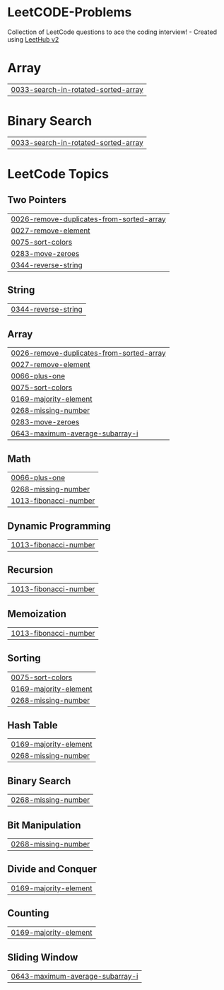# LeetCODE-Problems
Collection of LeetCode questions to ace the coding interview! - Created using [LeetHub v2](https://github.com/arunbhardwaj/LeetHub-2.0)


# Array
|  |
| ------- |
| [0033-search-in-rotated-sorted-array](https://github.com/sdhage1502/LeetCODE-Problems/tree/master/0033-search-in-rotated-sorted-array) |
# Binary Search
|  |
| ------- |
| [0033-search-in-rotated-sorted-array](https://github.com/sdhage1502/LeetCODE-Problems/tree/master/0033-search-in-rotated-sorted-array) |
<!---LeetCode Topics Start-->
# LeetCode Topics
## Two Pointers
|  |
| ------- |
| [0026-remove-duplicates-from-sorted-array](https://github.com/sdhage1502/LeetCODE-Problems/tree/master/0026-remove-duplicates-from-sorted-array) |
| [0027-remove-element](https://github.com/sdhage1502/LeetCODE-Problems/tree/master/0027-remove-element) |
| [0075-sort-colors](https://github.com/sdhage1502/LeetCODE-Problems/tree/master/0075-sort-colors) |
| [0283-move-zeroes](https://github.com/sdhage1502/LeetCODE-Problems/tree/master/0283-move-zeroes) |
| [0344-reverse-string](https://github.com/sdhage1502/LeetCODE-Problems/tree/master/0344-reverse-string) |
## String
|  |
| ------- |
| [0344-reverse-string](https://github.com/sdhage1502/LeetCODE-Problems/tree/master/0344-reverse-string) |
## Array
|  |
| ------- |
| [0026-remove-duplicates-from-sorted-array](https://github.com/sdhage1502/LeetCODE-Problems/tree/master/0026-remove-duplicates-from-sorted-array) |
| [0027-remove-element](https://github.com/sdhage1502/LeetCODE-Problems/tree/master/0027-remove-element) |
| [0066-plus-one](https://github.com/sdhage1502/LeetCODE-Problems/tree/master/0066-plus-one) |
| [0075-sort-colors](https://github.com/sdhage1502/LeetCODE-Problems/tree/master/0075-sort-colors) |
| [0169-majority-element](https://github.com/sdhage1502/LeetCODE-Problems/tree/master/0169-majority-element) |
| [0268-missing-number](https://github.com/sdhage1502/LeetCODE-Problems/tree/master/0268-missing-number) |
| [0283-move-zeroes](https://github.com/sdhage1502/LeetCODE-Problems/tree/master/0283-move-zeroes) |
| [0643-maximum-average-subarray-i](https://github.com/sdhage1502/LeetCODE-Problems/tree/master/0643-maximum-average-subarray-i) |
## Math
|  |
| ------- |
| [0066-plus-one](https://github.com/sdhage1502/LeetCODE-Problems/tree/master/0066-plus-one) |
| [0268-missing-number](https://github.com/sdhage1502/LeetCODE-Problems/tree/master/0268-missing-number) |
| [1013-fibonacci-number](https://github.com/sdhage1502/LeetCODE-Problems/tree/master/1013-fibonacci-number) |
## Dynamic Programming
|  |
| ------- |
| [1013-fibonacci-number](https://github.com/sdhage1502/LeetCODE-Problems/tree/master/1013-fibonacci-number) |
## Recursion
|  |
| ------- |
| [1013-fibonacci-number](https://github.com/sdhage1502/LeetCODE-Problems/tree/master/1013-fibonacci-number) |
## Memoization
|  |
| ------- |
| [1013-fibonacci-number](https://github.com/sdhage1502/LeetCODE-Problems/tree/master/1013-fibonacci-number) |
## Sorting
|  |
| ------- |
| [0075-sort-colors](https://github.com/sdhage1502/LeetCODE-Problems/tree/master/0075-sort-colors) |
| [0169-majority-element](https://github.com/sdhage1502/LeetCODE-Problems/tree/master/0169-majority-element) |
| [0268-missing-number](https://github.com/sdhage1502/LeetCODE-Problems/tree/master/0268-missing-number) |
## Hash Table
|  |
| ------- |
| [0169-majority-element](https://github.com/sdhage1502/LeetCODE-Problems/tree/master/0169-majority-element) |
| [0268-missing-number](https://github.com/sdhage1502/LeetCODE-Problems/tree/master/0268-missing-number) |
## Binary Search
|  |
| ------- |
| [0268-missing-number](https://github.com/sdhage1502/LeetCODE-Problems/tree/master/0268-missing-number) |
## Bit Manipulation
|  |
| ------- |
| [0268-missing-number](https://github.com/sdhage1502/LeetCODE-Problems/tree/master/0268-missing-number) |
## Divide and Conquer
|  |
| ------- |
| [0169-majority-element](https://github.com/sdhage1502/LeetCODE-Problems/tree/master/0169-majority-element) |
## Counting
|  |
| ------- |
| [0169-majority-element](https://github.com/sdhage1502/LeetCODE-Problems/tree/master/0169-majority-element) |
## Sliding Window
|  |
| ------- |
| [0643-maximum-average-subarray-i](https://github.com/sdhage1502/LeetCODE-Problems/tree/master/0643-maximum-average-subarray-i) |
<!---LeetCode Topics End-->
